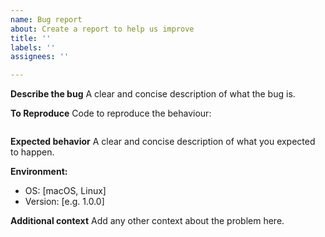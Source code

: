 ```yaml
---
name: Bug report
about: Create a report to help us improve
title: ''
labels: ''
assignees: ''

---
```


**Describe the bug**
A clear and concise description of what the bug is.

**To Reproduce**
Code to reproduce the behaviour:

```python

```

**Expected behavior**
A clear and concise description of what you expected to happen.

**Environment:**
 - OS: [macOS, Linux]
 - Version: [e.g. 1.0.0]

**Additional context**
Add any other context about the problem here.
